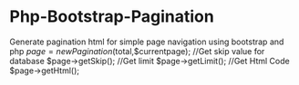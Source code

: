 # Php-Bootstrap-Pagination
Generate pagination html for simple page navigation using bootstrap and php
$page = new Pagination($total,$currentpage);
//Get skip value for database
$page->getSkip();
//Get limit
$page->getLimit();
//Get Html Code
$page->getHtml();
